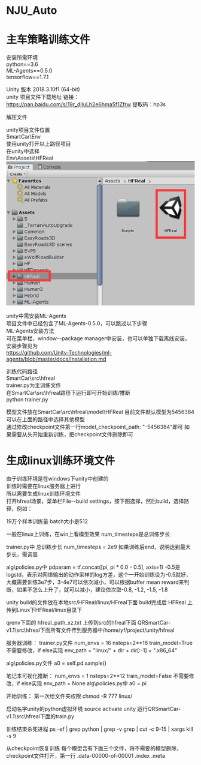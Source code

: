 # NJU_Auto
# 主车策略训练文件  
安装所需环境  
python==3.6  
ML-Agents==0.5.0  
tensorflow==1.7.1

Unity 版本 2018.3.10f1 (64-bit)  
unity 项目文件下载地址
链接：https://pan.baidu.com/s/19r_djIuLh2e6hma5f1Zfrw 
提取码：hp3s 


解压文件 

unity项目文件位置  
SmartCar\Env  
使用unity打开以上路径项目  
在unity中选择  
Env\Assets\HFReal  
![image](https://github.com/buaazeus/NJU_Auto/blob/main/images/1.png)  

unity中需安装ML-Agents  
项目文件中已经包含了ML-Agents-0.5.0，可以跳过以下步骤  
ML-Agents安装方法   
可在菜单栏，window--package manager中安装，也可以单独下载离线安装，安装步骤见为  
https://github.com/Unity-Technologies/ml-agents/blob/master/docs/Installation.md  


训练代码路径  
SmartCar\src\hfreal  
trainer.py为主训练文件  
在SmartCar\src\hfreal路径下运行即可开始训练/推断  
python trainer.py

模型文件放在SmartCar\src\hfreal\model\HFReal
目前文件默认模型为5456384  
可以在上面的路径中选择其他模型  
通过修改checkpoint文件第一行model_checkpoint_path: "-5456384"即可
如果需要从头开始重新训练，把checkpoint文件删除即可  

# 生成linux训练环境文件
由于训练环境是在windows下unity中创建的  
训练时需要在linux服务器上进行  
所以需要生成linux训练环境文件  
打开hfreal场景，菜单栏File--build settings，按下图选择，然后build，选择路径，例如：  

19万个样本训练量
batch大小是512

一般在linux上训练，在win上看模型效果
num_timesteps是总训练步长

trainer.py中
总训练步长
num_timesteps = 2e9
如果训练后end，说明达到最大步长，需调高

alg\policies.py中
pdparam = tf.concat([pi, pi * 0.0 - 0.5], axis=1)
-0.5是logstd，表示对网络输出的动作采样的log方差，这个一开始训练设为-0.5就好，大概需要训练3e7步，3-4e7可以依次减小，可以根据buffer mean reward来判断，如果不怎么上升了，就可以减小，建议依次取-0.8, -1.2, -1.5, -1.8

unity build的文件放在本地src/HFReal/linux/HFreal下面
build完成后
HFReal 上传到Linux下HFReal/linux目录下

qrenv下面的 hfreal_path_xz.txt 上传到src的hfreal下面
QRSmartCar-v1.1\src\hfreal下面所有文件传到服务器中/home/yf/project/unity/hfreal


服务器训练：
trainer.py文件
	num_envs = 16
	nsteps=2**16
	train_model=True  不需要修改，if else实现
	env_path = "linux/" + dir + dir[:-1] + ".x86_64"

alg\policies.py文件
	a0 = self.pd.sample()


笔记本可视化推断：
num_envs = 1
nsteps=2**12
train_model=False   不需要修改，if else实现
env_path = None
alg\policies.py中
a0 = pi

开始训练：
第一次给文件夹权限
chmod -R 777 linux/

启动名字unity的python虚拟环境
source activate unity
运行QRSmartCar-v1.1\src\hfreal下面的train.py

训练结束杀死进程
ps -ef | grep python | grep -v grep | cut -c 9-15 | xargs kill -s 9

从checkpoint恢复训练
每个模型含有下面三个文件，将不需要的模型删除，checkpoint文件打开，第一行
.data-00000-of-00001
.index
.meta
